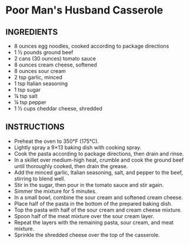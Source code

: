 # Poor Man's Husband Casserole

## INGREDIENTS

* 8 ounces egg noodles, cooked according to package directions
* 1 ½ pounds ground beef
* 2 cans (30 ounces) tomato sauce
* 8 ounces cream cheese, softened
* 8 ounces sour cream
* 2 tsp garlic, minced
* 1 tsp Italian seasoning
* 1 tsp sugar
* ¼ tsp salt
* ¼ tsp pepper
* 1 ½ cups cheddar cheese, shredded

## INSTRUCTIONS

* Preheat the oven to 350°F (175°C).
* Lightly spray a 9×13 baking dish with cooking spray.
* Cook the pasta according to package directions, then drain and rinse.
* In a skillet over medium-high heat, crumble and cook the ground beef until thoroughly cooked, then drain the grease.
* Add the minced garlic, Italian seasoning, salt, and pepper to the beef, stirring to blend well.
* Stir in the sugar, then pour in the tomato sauce and stir again.
* Simmer the mixture for 5 minutes.
* In a small bowl, combine the sour cream and softened cream cheese.
* Place half of the pasta in the bottom of the prepared baking dish.
* Top the pasta with half of the sour cream and cream cheese mixture.
* Spoon half of the meat mixture over the sour cream layer.
* Repeat the layers with the remaining pasta, sour cream, and meat mixture.
* Sprinkle the shredded cheese over the top of the casserole.
